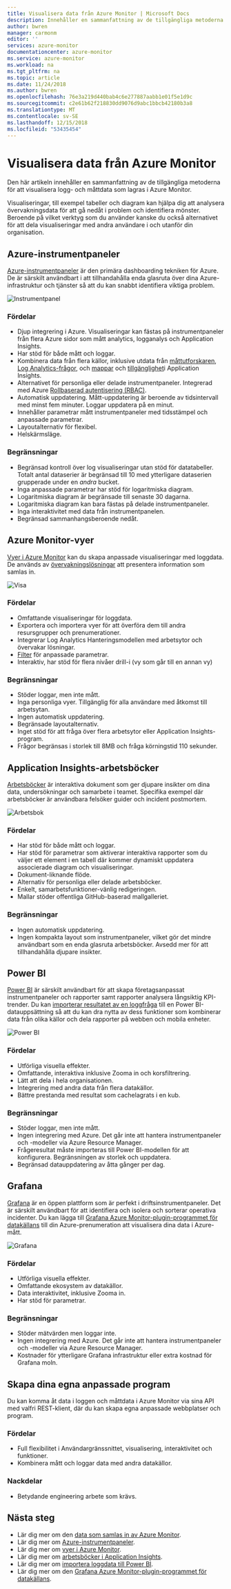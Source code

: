 ```yaml
---
title: Visualisera data från Azure Monitor | Microsoft Docs
description: Innehåller en sammanfattning av de tillgängliga metoderna för att visualisera mått och loggar data som lagras i Azure Monitor.
author: bwren
manager: carmonm
editor: ''
services: azure-monitor
documentationcenter: azure-monitor
ms.service: azure-monitor
ms.workload: na
ms.tgt_pltfrm: na
ms.topic: article
ms.date: 11/24/2018
ms.author: bwren
ms.openlocfilehash: 76e3a219d440bab4c6e277887aabb1e01f5e1d9c
ms.sourcegitcommit: c2e61b62f218830dd9076d9abc1bbcb42180b3a8
ms.translationtype: MT
ms.contentlocale: sv-SE
ms.lasthandoff: 12/15/2018
ms.locfileid: "53435454"
---
```

# <a name="visualizing-data-from-azure-monitor"></a>Visualisera data från Azure Monitor
Den här artikeln innehåller en sammanfattning av de tillgängliga metoderna för att visualisera logg- och måttdata som lagras i Azure Monitor.

Visualiseringar, till exempel tabeller och diagram kan hjälpa dig att analysera övervakningsdata för att gå nedåt i problem och identifiera mönster. Beroende på vilket verktyg som du använder kanske du också alternativet för att dela visualiseringar med andra användare i och utanför din organisation.

## <a name="azure-dashboards"></a>Azure-instrumentpaneler
[Azure-instrumentpaneler](../azure-portal/azure-portal-dashboards.md) är den primära dashboarding tekniken för Azure. De är särskilt användbart i att tillhandahålla enda glasruta över dina Azure-infrastruktur och tjänster så att du kan snabbt identifiera viktiga problem.

![Instrumentpanel](media/visualizations/dashboard.png)

### <a name="advantages"></a>Fördelar
- Djup integrering i Azure. Visualiseringar kan fästas på instrumentpaneler från flera Azure sidor som mått analytics, logganalys och Application Insights.
- Har stöd för både mått och loggar.
- Kombinera data från flera källor, inklusive utdata från [måttutforskaren](../azure-monitor/platform/metrics-charts.md), [Log Analytics-frågor](../azure-monitor/log-query/log-query-overview.md), och [mappar](../application-insights/app-insights-app-map.md) och [tillgänglighet]()i Application Insights.
- Alternativet för personliga eller delade instrumentpaneler. Integrerad med Azure [Rollbaserad autentisering (RBAC)](../role-based-access-control/overview.md).
- Automatisk uppdatering. Mått-uppdatering är beroende av tidsintervall med minst fem minuter. Loggar uppdatera på en minut.
- Innehåller parametrar mått instrumentpaneler med tidsstämpel och anpassade parametrar.
- Layoutalternativ för flexibel.
- Helskärmsläge.


### <a name="limitations"></a>Begränsningar
- Begränsad kontroll över log visualiseringar utan stöd för datatabeller. Totalt antal dataserier är begränsad till 10 med ytterligare dataserien grupperade under en _andra_ bucket.
- Inga anpassade parametrar har stöd för logaritmiska diagram.
- Logaritmiska diagram är begränsade till senaste 30 dagarna.
- Logaritmiska diagram kan bara fästas på delade instrumentpaneler.
- Inga interaktivitet med data från instrumentpanelen.
- Begränsad sammanhangsberoende nedåt.

## <a name="azure-monitor-views"></a>Azure Monitor-vyer
[Vyer i Azure Monitor](../log-analytics/log-analytics-view-designer.md) kan du skapa anpassade visualiseringar med loggdata. De används av [övervakningslösningar](insights/solutions.md) att presentera information som samlas in.

![Visa](media/visualizations/view.png)

### <a name="advantages"></a>Fördelar
- Omfattande visualiseringar för loggdata.
- Exportera och importera vyer för att överföra dem till andra resursgrupper och prenumerationer.
- Integrerar Log Analytics Hanteringsmodellen med arbetsytor och övervakar lösningar.
- [Filter](platform/view-designer-filters.md) för anpassade parametrar.
- Interaktiv, har stöd för flera nivåer drill-i (vy som går till en annan vy)

### <a name="limitations"></a>Begränsningar
- Stöder loggar, men inte mått.
- Inga personliga vyer. Tillgänglig för alla användare med åtkomst till arbetsytan.
- Ingen automatisk uppdatering.
- Begränsade layoutalternativ.
- Inget stöd för att fråga över flera arbetsytor eller Application Insights-program.
- Frågor begränsas i storlek till 8MB och fråga körningstid 110 sekunder.



## <a name="application-insights-workbooks"></a>Application Insights-arbetsböcker
[Arbetsböcker](../application-insights/app-insights-usage-workbooks.md) är interaktiva dokument som ger djupare insikter om dina data, undersökningar och samarbete i teamet. Specifika exempel där arbetsböcker är användbara felsöker guider och incident postmortem.

![Arbetsbok](media/visualizations/workbook.png)

### <a name="advantages"></a>Fördelar
- Har stöd för både mått och loggar.
- Har stöd för parametrar som aktiverar interaktiva rapporter som du väljer ett element i en tabell där kommer dynamiskt uppdatera associerade diagram och visualiseringar.
- Dokument-liknande flöde.
- Alternativ för personliga eller delade arbetsböcker.
- Enkelt, samarbetsfunktioner-vänlig redigeringen.
- Mallar stöder offentliga GitHub-baserad mallgalleriet.

### <a name="limitations"></a>Begränsningar
- Ingen automatisk uppdatering.
- Ingen kompakta layout som instrumentpaneler, vilket gör det mindre användbart som en enda glasruta arbetsböcker. Avsedd mer för att tillhandahålla djupare insikter.


## <a name="power-bi"></a>Power BI
[Power BI](https://powerbi.microsoft.com/documentation/powerbi-service-get-started/) är särskilt användbart för att skapa företagsanpassat instrumentpaneler och rapporter samt rapporter analysera långsiktig KPI-trender. Du kan [importerar resultatet av en loggfråga](../log-analytics/log-analytics-powerbi.md) till en Power BI-datauppsättning så att du kan dra nytta av dess funktioner som kombinerar data från olika källor och dela rapporter på webben och mobila enheter.

![Power BI](media/visualizations/power-bi.png)

### <a name="advantages"></a>Fördelar
- Utförliga visuella effekter.
- Omfattande, interaktiva inklusive Zooma in och korsfiltrering.
- Lätt att dela i hela organisationen.
- Integrering med andra data från flera datakällor.
- Bättre prestanda med resultat som cachelagrats i en kub.


### <a name="limitations"></a>Begränsningar
- Stöder loggar, men inte mått.
- Ingen integrering med Azure. Det går inte att hantera instrumentpaneler och -modeller via Azure Resource Manager.
- Frågeresultat måste importeras till Power BI-modellen för att konfigurera. Begränsningen av storlek och uppdatera.
- Begränsad datauppdatering av åtta gånger per dag.


## <a name="grafana"></a>Grafana
[Grafana](https://grafana.com/) är en öppen plattform som är perfekt i driftsinstrumentpaneler. Det är särskilt användbart för att identifiera och isolera och sorterar operativa incidenter. Du kan lägga till [Grafana Azure Monitor-plugin-programmet för datakällans](../azure-monitor/platform/grafana-plugin.md) till din Azure-prenumeration att visualisera dina data i Azure-mått.

![Grafana](media/visualizations/grafana.png)

### <a name="advantages"></a>Fördelar
- Utförliga visuella effekter.
- Omfattande ekosystem av datakällor.
- Data interaktivitet, inklusive Zooma in.
- Har stöd för parametrar.

### <a name="limitations"></a>Begränsningar
- Stöder mätvärden men loggar inte.
- Ingen integrering med Azure. Det går inte att hantera instrumentpaneler och -modeller via Azure Resource Manager.
- Kostnader för ytterligare Grafana infrastruktur eller extra kostnad för Grafana moln.


## <a name="build-your-own-custom-application"></a>Skapa dina egna anpassade program
Du kan komma åt data i loggen och måttdata i Azure Monitor via sina API med valfri REST-klient, där du kan skapa egna anpassade webbplatser och program.

### <a name="advantages"></a>Fördelar
- Full flexibilitet i Användargränssnittet, visualisering, interaktivitet och funktioner.
- Kombinera mått och loggar data med andra datakällor.

### <a name="disadvantages"></a>Nackdelar
- Betydande engineering arbete som krävs.


## <a name="next-steps"></a>Nästa steg
- Lär dig mer om den [data som samlas in av Azure Monitor](platform/data-collection.md).
- Lär dig mer om [Azure-instrumentpaneler](../azure-portal/azure-portal-dashboards.md).
- Lär dig mer om [vyer i Azure Monitor](platform/view-designer.md).
- Lär dig mer om [arbetsböcker i Application Insights](../application-insights/app-insights-usage-workbooks.md).
- Lär dig mer om [importera loggdata till Power BI](../azure-monitor/platform/powerbi.md).
- Lär dig mer om den [Grafana Azure Monitor-plugin-programmet för datakällans](../azure-monitor/platform/grafana-plugin.md).

